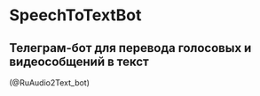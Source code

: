 # SpeechToTextBot

## Телеграм-бот для перевода голосовых и видеособщений в текст

(@RuAudio2Text_bot)
